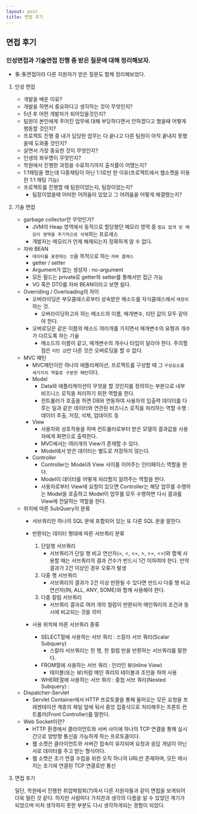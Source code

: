 ```yaml
---
layout: post
title: 면접 후기
---
```



## 면접 후기
### 인성면접과 기술면접 진행 중 받은 질문에 대해 정리해보자.
* 多:多면접이라 다른 지원자가 받은 질문도 함께 정리해보았다.

1. 인성 면접
    - 개발을 배운 이유?
    - 개발을 하면서 중요하다고 생각하는 것이 무엇인지?
    - 5년 후 어떤 개발자가 되어있을것인지?
    - 팀원이 본인에게 주어진 업무에 대해 부당하다면서 안하겠다고 했을때 어떻게 행동할 것인지?
    - 프로젝트 진행 중 내가 담당한 업무는 다 끝나고 다른 팀원이 아직 끝내지 못했을때 도와줄 것인지?
    - 살면서 가장 중요한 것이 무엇인지?
    - 인생의 좌우명이 무엇인지?
    - 학원에서 진행한 과정을 수료하기까지 출석률이 어땠는지?
    - 1:1채팅을 했는데 다중채팅이 아닌 1:1로만 한 이유(프로젝트에서 웹소켓을 이용한 1:1 채팅 기능)
    - 프로젝트를 진행할 때 팀원이었는지, 팀장이었는지?
        - 팀장이었을때 어떠한 어려움이 있었고 그 어려움을 어떻게 해결했는지?
    
2. 기술 면접<br>
        
    - garbage collector란 무엇인가?
        - JVM의 Heap 영역에서 동적으로 할당했던 메모리 영역 중 `필요 없게 된 메모리 영역을 주기적으로 삭제`하는 프로세스
        - 개발자는 메모리가 언제 해제되는지 정확하게 알 수 없다.
    - 자바 BEAN
        - `데이터를 표현하는 것`을 목적으로 하는 `자바 클래스`
        - getter / setter
        - Argument가 없는 생성자 : no-argument
        - 모든 필드는 private로 getter와 setter를 통해서만 접근 가능
        - VO 혹은 DTO를 자바 BEAN이라고 보면 쉽다.
    - Overriding / Overloading의 차이
        - 오버라이딩은 부모클래스로부터 상속받은 메소드를 자식클래스에서 `재정의`하는 것.
            - 오버라이딩하고자 하는 메소드의 이름, 매개변수, 리턴 값이 모두 같아야 한다. 
        - 오버로딩은 같은 이름의 메소드 여러개를 가지면서 매개변수의 유형과 개수가 다르도록 하는 기술
            - 메소드의 이름이 같고, 매개변수의 개수나 타입이 달라야 한다. 주의할 점은 `리턴 값`만 다른 것은 오버로딩을 할 수 없다.
    - MVC 패턴
        - MVC패턴이란 하나의 애플리케이션, 프로젝트를 구성할 때 그 `구성요소를 세가지의 역할로 구분한 패턴`이다.
        - Model
            - Data와 애플리케이션이 무엇을 할 것인지를 정의하는 부분으로 내부 비즈니스 로직을 처리하기 위한 역할을 한다.
            - 컨트롤러가 호출을 하면 DB와 연동하여 사용자의 입출력 데이터를 다루는 일과 같은 데이터와 연관된 비즈니스 로직을 처리하는 역할 수행 : 데이터 추출, 저장, 삭제, 업데이트 등
        - View
            - 사용자와 상호작용을 하며 컨트롤러로부터 받은 모델의 결과값을 사용자에게 화면으로 출력한다.
            - MVC에서는 여러개의 View가 존재할 수 있다.
            - Model에서 받은 데이터는 별도로 저장하지 않는다.
        - Controller
            - Controller는 Model과 View 사이를 이어주는 인터페이스 역할을 한다.
            - Model이 데이터를 어떻게 처리할지 알려주는 역할을 한다.
            - 사용자로부터 View에 요청이 있으면 Controller는 해당 업무를 수행하는 Model을 호출하고 Model이 업무를 모두 수행하면 다시 결과를 View에 전달하는 역할을 한다.
    - 위치에 따른 SubQuery의 분류
        - 서브쿼리란 하나의 SQL 문에 포함되어 있는 또 다른 SQL 문을 말한다.
        - 반환되는 데이터 형태에 따른 서브쿼리 분류
            1. 단일행 서브쿼리
                - 서브쿼리가 단일 행 비교 연산자(=, <, <=, >, >=, <>)와 함께 사용할 때는 서브쿼리의 결과 건수가 반드시 1건 이하여야 한다. 만약 결과가 2건 이상인 경우 오류가 발생
            2. 다중 행 서브쿼리
                - 서브쿼리의 결과가 2건 이상 반환될 수 있다면 반드시 다중 행 비교 연산자(IN, ALL, ANY, SOME)와 함께 사용해야 한다.
            3. 다중 칼럼 서브쿼리
                - 서브쿼리 결과로 여러 개의 컬럼이 반환되어 메인쿼리의 조건과 동시에 비교되는 것을 의미

        - 사용 위치에 따른 서브쿼리 종류 
            - SELECT절에 사용하는 서브 쿼리 : 스칼라 서브 쿼리(Scalar Subquery)
                - 스칼라 서브쿼리는 한 행, 한 컬럼 만을 반환하는 서브쿼리를 말한다. 
            - FROM절에 사용하는 서브 쿼리 : 인라인 뷰(Inline View)
                - 테이블(또는 뷰)처럼 메인 쿼리의 테이블과 조인을 하여 사용
            - WHERE절에 사용하는 서브 쿼리 : 중첩 서브 쿼리(Nested Subquery) :
    - Dispatcher-Servlet
        - Servlet Container에서 HTTP 프로토콜을 통해 들어오는 모든 요청을 프레젠테이션 계층의 제일 앞에 둬서 중앙 집중식으로 처리해주는 프론트 컨트롤러(Front Controller)를 말한다.
    - Web Socket이란?
        - HTTP 환경에서 클라이언트와 서버 사이에 하나의 TCP 연결을 통해 실시간으로 양방향 통신을 가능하게 하는 프로토콜이다. 
        - 웹 소켓은 클라이언트와 서버간 접속이 유지되며 요청과 응답 개념이 아닌 서로 데이터를 주고 받는 형식이다. 
        - 웹 소켓은 초기 연결 수립을 위한 오직 하나의 URL만 존재하며, 모든 메시지는 초기에 연결된 TCP 연결로만 통신

3. 면접 후기<br>

    일단, 학원에서 진행한 취업박람회(?)여서 다른 지원자들과 같이 면접을 보게되어 더욱 떨린 것 같다. 
    하지만 사람마다 가치관과 생각의 다름을 알 수 있었던 계기가 되었으며 미처 생각하지 못한 부분도 다시 생각하게되는 경험이 되었다.
    
    
    
    
    
    
